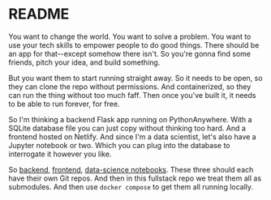 # README

You want to change the world. You want to solve a problem.
You want to use your tech skills to empower people to do good things.
There should be an app for that--except somehow there isn't.
So you're gonna find some friends, pitch your idea, and build something.

But you want them to start running straight away. 
So it needs to be open, so they can clone the repo without permissions.
And containerized, so they can run the thing without too much faff.
Then once you've built  it, it needs to be able to run forever, for free.

So I'm thinking a backend Flask app running on PythonAnywhere.
With a SQLite database file you can just copy without thinking too hard.
And a frontend hosted on Netlify.
And since I'm a data scientist, let's also have a Jupyter notebook or two.
Which you can plug into the database to interrogate it however you like.

So [backend](https://github.com/peterprescott/cheapskate-backend), [frontend](https://github.com/peterprescott/cheapskate-frontend), [data-science notebooks](https://github.com/peterprescott/cheapskate-data-science-notebooks). 
These three should each have their own Git repos.
And then in this fullstack repo we treat them all as submodules.
And then use `docker compose` to get them all running locally.
